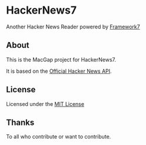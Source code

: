 HackerNews7
===========

Another Hacker News Reader powered by [Framework7](https://github.com/nolimits4web/Framework7)

About
-----
This is the MacGap project for HackerNews7.

It is based on the [Official Hacker News API](https://github.com/HackerNews/API).

License
-------

Licensed under the [MIT License](https://guillaumebiton.github.com/HackerNews7/LICENSE)

Thanks
------

To all who contribute or want to contribute.